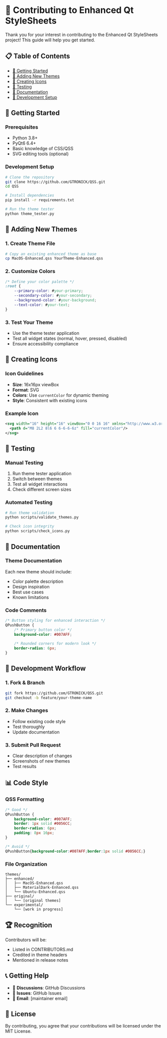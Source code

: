 # 🤝 Contributing to Enhanced Qt StyleSheets

Thank you for your interest in contributing to the Enhanced Qt StyleSheets project! This guide will help you get started.

## 📋 Table of Contents

- [🚀 Getting Started](#-getting-started)
- [🎨 Adding New Themes](#-adding-new-themes)
- [🎯 Creating Icons](#-creating-icons)
- [🧪 Testing](#-testing)
- [📝 Documentation](#-documentation)
- [🔧 Development Setup](#-development-setup)

## 🚀 Getting Started

### Prerequisites
- Python 3.8+
- PyQt6 6.4+
- Basic knowledge of CSS/QSS
- SVG editing tools (optional)

### Development Setup
```bash
# Clone the repository
git clone https://github.com/GTRONICK/QSS.git
cd QSS

# Install dependencies
pip install -r requirements.txt

# Run the theme tester
python theme_tester.py
```

## 🎨 Adding New Themes

### 1. Create Theme File
```bash
# Copy an existing enhanced theme as base
cp MacOS-Enhanced.qss YourTheme-Enhanced.qss
```

### 2. Customize Colors
```css
/* Define your color palette */
:root {
    --primary-color: #your-primary;
    --secondary-color: #your-secondary;
    --background-color: #your-background;
    --text-color: #your-text;
}
```

### 3. Test Your Theme
- Use the theme tester application
- Test all widget states (normal, hover, pressed, disabled)
- Ensure accessibility compliance

## 🎯 Creating Icons

### Icon Guidelines
- **Size**: 16x16px viewBox
- **Format**: SVG
- **Colors**: Use `currentColor` for dynamic theming
- **Style**: Consistent with existing icons

### Example Icon
```svg
<svg width="16" height="16" viewBox="0 0 16 16" xmlns="http://www.w3.org/2000/svg">
  <path d="M8 2L2 8l6 6 6-6-6-6z" fill="currentColor"/>
</svg>
```

## 🧪 Testing

### Manual Testing
1. Run theme tester application
2. Switch between themes
3. Test all widget interactions
4. Check different screen sizes

### Automated Testing
```bash
# Run theme validation
python scripts/validate_themes.py

# Check icon integrity
python scripts/check_icons.py
```

## 📝 Documentation

### Theme Documentation
Each new theme should include:
- Color palette description
- Design inspiration
- Best use cases
- Known limitations

### Code Comments
```css
/* Button styling for enhanced interaction */
QPushButton {
    /* Primary button color */
    background-color: #007AFF;
    
    /* Rounded corners for modern look */
    border-radius: 6px;
}
```

## 🔧 Development Workflow

### 1. Fork & Branch
```bash
git fork https://github.com/GTRONICK/QSS.git
git checkout -b feature/your-theme-name
```

### 2. Make Changes
- Follow existing code style
- Test thoroughly
- Update documentation

### 3. Submit Pull Request
- Clear description of changes
- Screenshots of new themes
- Test results

## 📊 Code Style

### QSS Formatting
```css
/* Good */
QPushButton {
    background-color: #007AFF;
    border: 1px solid #0056CC;
    border-radius: 6px;
    padding: 8px 16px;
}

/* Avoid */
QPushButton{background-color:#007AFF;border:1px solid #0056CC;}
```

### File Organization
```
themes/
├── enhanced/
│   ├── MacOS-Enhanced.qss
│   ├── MaterialDark-Enhanced.qss
│   └── Ubuntu-Enhanced.qss
├── original/
│   └── [original themes]
└── experimental/
    └── [work in progress]
```

## 🏆 Recognition

Contributors will be:
- Listed in CONTRIBUTORS.md
- Credited in theme headers
- Mentioned in release notes

## 📞 Getting Help

- 💬 **Discussions**: GitHub Discussions
- 🐛 **Issues**: GitHub Issues
- 📧 **Email**: [maintainer email]

## 📜 License

By contributing, you agree that your contributions will be licensed under the MIT License.
